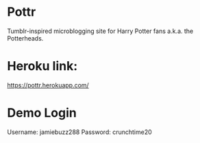 # Pottr
Tumblr-inspired microblogging site for Harry Potter fans a.k.a. the Potterheads.

# Heroku link:
https://pottr.herokuapp.com/

# Demo Login
Username: jamiebuzz288
Password: crunchtime20
